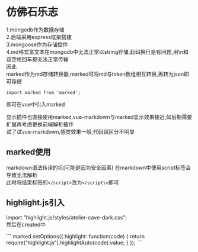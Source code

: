 仿佛石乐志  
===
  1.mongodb作为数据存储  
  2.后端采用express框架搭建  
  3.mongoose作为存储控件  
  4.md格式富文本在mongodb中无法正常以string存储,起码换行是有问题,用\n和双空格回车都无法正常传输  
  因此  
  marked作为md存储转换器,marked可将md与token数组相互转换,再转为json即可存储  
    
    import marked from 'marked';  
      
  即可在vue中引入marked  
    
  显示插件也直接使用marked,vue-markdown与marked显示效果接近,如后期需要扩展再考虑更换前端解析插件  
  试了试vue-markdown,感觉效果一般,代码段区分不明显  
  
  marked使用  
  ---
  
  
  markdown语法转译的坑(可能是因为安全因素)
  在markdown中使用script标签会导致无法解析  
  此时将结束标签的`</script>`改为`</script\>`即可
    
    
  highlight.js引入  
  ---
  import "highlight.js/styles/atelier-cave-dark.css";  
  然后在created中  
  
\`\`\`
  marked.setOptions({
        highlight: function(code) {
          return require("highlight.js").highlightAuto(code).value;
        }
      });
\`\`\`
  

